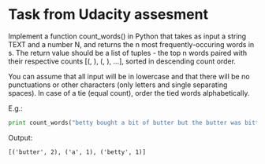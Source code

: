 # Task from Udacity assesment
Implement a function count_words() in Python that takes as input a string TEXT
and a number N, and returns the n most frequently-occuring words in s.
The return value should be a list of tuples - the top n words paired with their
respective counts [(<word>, <count>), (<word>, <count>), ...], sorted
in descending count order.

You can assume that all input will be in lowercase and that there will be no
punctuations or other characters (only letters and single separating spaces).
In case of a tie (equal count), order the tied words alphabetically.

E.g.:

``` python
print count_words("betty bought a bit of butter but the butter was bitter",3)
```
Output:
```
[('butter', 2), ('a', 1), ('betty', 1)]
```
